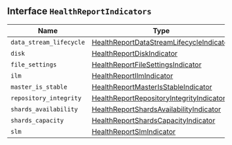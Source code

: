 ## Interface `HealthReportIndicators`

| Name | Type | Description |
| - | - | - |
| `data_stream_lifecycle` | [HealthReportDataStreamLifecycleIndicator](./HealthReportDataStreamLifecycleIndicator.md) | &nbsp; |
| `disk` | [HealthReportDiskIndicator](./HealthReportDiskIndicator.md) | &nbsp; |
| `file_settings` | [HealthReportFileSettingsIndicator](./HealthReportFileSettingsIndicator.md) | &nbsp; |
| `ilm` | [HealthReportIlmIndicator](./HealthReportIlmIndicator.md) | &nbsp; |
| `master_is_stable` | [HealthReportMasterIsStableIndicator](./HealthReportMasterIsStableIndicator.md) | &nbsp; |
| `repository_integrity` | [HealthReportRepositoryIntegrityIndicator](./HealthReportRepositoryIntegrityIndicator.md) | &nbsp; |
| `shards_availability` | [HealthReportShardsAvailabilityIndicator](./HealthReportShardsAvailabilityIndicator.md) | &nbsp; |
| `shards_capacity` | [HealthReportShardsCapacityIndicator](./HealthReportShardsCapacityIndicator.md) | &nbsp; |
| `slm` | [HealthReportSlmIndicator](./HealthReportSlmIndicator.md) | &nbsp; |
